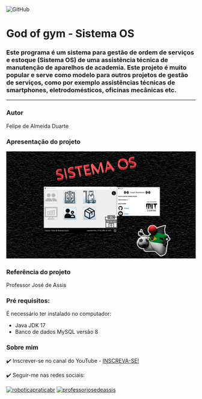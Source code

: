 ![GitHub](https://img.shields.io/github/license/felipea1/Academia-SistemaOS?color=green)
# God of gym - Sistema OS
### Este programa é um sistema para gestão de ordem de serviços e estoque (**Sistema OS**) de uma assistência técnica de manutenção de aparelhos de academia.  Este projeto é muito popular e serve como modelo para outros projetos de gestão de serviços, como por exemplo assistências técnicas de smartphones, eletrodomésticos, oficinas mecânicas etc.
<HR>

### Autor
Felipe de Almeida Duarte
### Apresentação do projeto
!["Sistema OS"](img/SISTEMA%20OS%20FUNDO.png)
### Referência do projeto
Professor José de Assis

### Pré requisitos:
É necessário ter instalado no computador:
* Java JDK 17
* Banco de dados MySQL versão 8

### Sobre mim
:heavy_check_mark: Inscrever-se no canal do YouTube - [INSCREVA-SE!](https://www.youtube.com/channel/UC1e3Muh9VUtdEPL1kyIfcUw?sub_confirmation=1)

:heavy_check_mark: Seguir-me nas redes sociais:
<p align="left">
<a href="https://www.youtube.com/@yfelpsz2302" target="blank"><img align="center" src="https://raw.githubusercontent.com/rahuldkjain/github-profile-readme-generator/master/src/images/icons/Social/youtube.svg" alt="roboticapraticabr" height="30" width="40" /></a>
<a href="https://www.linkedin.com/in/felipe-duarte-5b12a4238/" target="blank"><img align="center" src="https://raw.githubusercontent.com/rahuldkjain/github-profile-readme-generator/master/src/images/icons/Social/linked-in-alt.svg" alt="professorjosedeassis" height="30" width="40" /></a>
</p>
